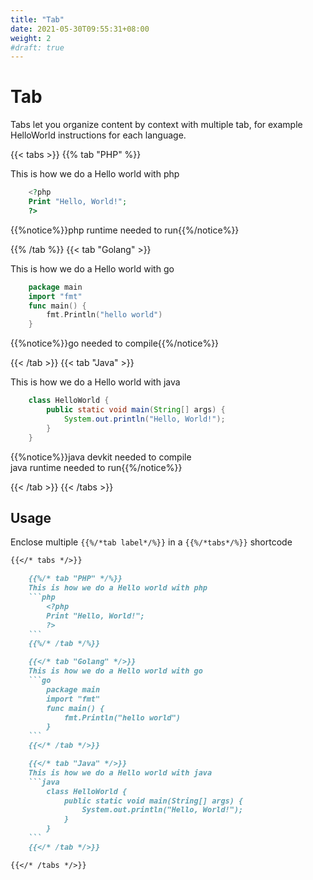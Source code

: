 ```yaml
---
title: "Tab"
date: 2021-05-30T09:55:31+08:00
weight: 2
#draft: true
---
```


# Tab


Tabs let you organize content by context with multiple tab, for example HelloWorld instructions for each language.


{{< tabs >}}
{{% tab "PHP" %}} 

This is how we do a Hello world with php 

```php
	<?php 
	Print "Hello, World!";
	?>
```

{{%notice%}}php runtime needed to run{{%/notice%}}

{{% /tab %}}
{{< tab "Golang" >}} 

This is how we do a Hello world with go

```go
	package main
	import "fmt"
	func main() {
	    fmt.Println("hello world")
	}	
```

{{%notice%}}go needed to compile{{%/notice%}}


{{< /tab >}}
{{< tab "Java" >}} 

This is how we do a Hello world with java

```java
	class HelloWorld {
	    public static void main(String[] args) {
	        System.out.println("Hello, World!"); 
	    }
	}
```
{{%notice%}}java devkit needed to compile\
java runtime needed to run{{%/notice%}}

{{< /tab >}}
{{< /tabs >}}

## Usage 
Enclose multiple `{{%/*tab label*/%}}` in a `{{%/*tabs*/%}}` shortcode

```markdown
{{</* tabs */>}}

    {{%/* tab "PHP" */%}} 
    This is how we do a Hello world with php 
    ```php
        <?php 
        Print "Hello, World!";
        ?>
    ```
    {{%/* /tab */%}}

    {{</* tab "Golang" */>}} 
    This is how we do a Hello world with go
    ```go
        package main
        import "fmt"
        func main() {
            fmt.Println("hello world")
        }	
    ```
    {{</* /tab */>}}

    {{</* tab "Java" */>}} 
    This is how we do a Hello world with java
    ```java
        class HelloWorld {
            public static void main(String[] args) {
                System.out.println("Hello, World!"); 
            }
        }
    ```
    {{</* /tab */>}}

{{</* /tabs */>}}
```